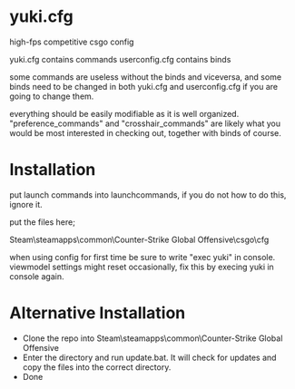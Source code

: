 yuki.cfg
========
high-fps competitive csgo config

yuki.cfg contains commands
userconfig.cfg contains binds

some commands are useless without the binds and viceversa, and some binds need to be changed in both yuki.cfg and userconfig.cfg if you are going to change them.

everything should be easily modifiable as it is well organized. "preference_commands" and "crosshair_commands" are likely what you would be most interested in checking out, together with binds of course.

Installation
============
put launch commands into launchcommands, if you do not how to do this, ignore it.

put the files here;

Steam\steamapps\common\Counter-Strike Global Offensive\csgo\cfg

when using config for first time be sure to write "exec yuki" in console. viewmodel settings might reset occasionally, fix this by execing yuki in console again.

Alternative Installation
========================
* Clone the repo into Steam\steamapps\common\Counter-Strike Global Offensive
* Enter the directory and run update.bat. It will check for updates and copy the files into the correct directory.
* Done
